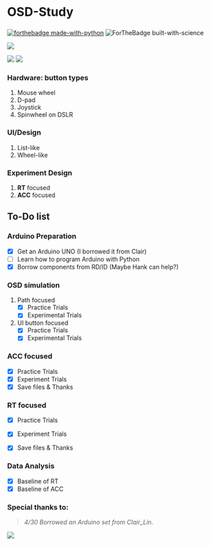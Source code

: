 OSD-Study
===========

###

[![forthebadge made-with-python](http://ForTheBadge.com/images/badges/made-with-python.svg)](https://www.python.org/)
![ForTheBadge built-with-science](http://ForTheBadge.com/images/badges/built-with-science.svg)

![](https://img.shields.io/badge/analyzed%20with-Rstudio-9cf?style=for-the-badge&logo=rstudio)

![](https://img.shields.io/github/license/EJ-Chang/OSD-Study?color=green&style=for-the-badge)
![](https://img.shields.io/github/v/tag/EJ-Chang/OSD-Study?style=for-the-badge&logo=github)


### Hardware: button types

1. Mouse wheel
2. D-pad
3. Joystick
4. Spinwheel on DSLR

### UI/Design

1. List-like
2. Wheel-like 

### Experiment Design

1. **RT** focused 
2. **ACC** focused

## To-Do list

### Arduino Preparation
- [x] Get an Arduino UNO (I borrowed it from Clair)
- [ ] Learn how to program Arduino with Python
- [x] Borrow components from RD/ID (Maybe Hank can help?)

### OSD simulation
1.  Path focused
    - [x] Practice Trials
    - [x] Experimental Trials
2.  UI button focused
    - [x] Practice Trials
    - [x] Experimental Trials

### ACC focused
- [x] Practice Trials
- [x] Experiment Trials
- [x] Save files & Thanks

### RT focused
- [x] Practice Trials
- [x] Experiment Trials 
- [x] Save files & Thanks


### Data Analysis
- [x] Baseline of RT
- [x] Baseline of ACC

### Special thanks to:
> *4/30 Borrowed an Arduino set from Clair_Lin.*

![](https://img.shields.io/badge/Plays-Overwatch-orange?style=for-the-badge)


